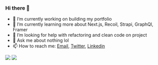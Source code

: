 ### Hi there 👋

- 🔭 I’m currently working on building my portfolio
- 🌱 I’m currently learning more about Next.js, Recoil, Strapi, GraphQl, Framer
- 🤔 I’m looking for help with refactoring and clean code on project
- 💬 Ask me about nothing lol 
- 📫 How to reach me: [Email](tgtamdin3@gmail.com), [Twitter](https://twitter.com/ttamdin5), [Linkedin](https://www.linkedin.com/in/tenzintamdin592/)

<img src="https://github-readme-stats.vercel.app/api?username=tentamdin&theme=algolia&show_icons=true">                <img src="https://github-readme-stats.vercel.app/api/top-langs/?username=tentamdin&layout=compact&theme=algolia">


